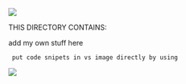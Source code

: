 
![](https://github.com/psmass/DDSexamples/blob/master/RtiAsOne.png)

THIS DIRECTORY CONTAINS:

add my own stuff here

```  put code snipets in vs image directly by using ```

![](https://github.com/psmass/DDS-Data-model-Example/blob/main/GenericAlarmstruct.png)

